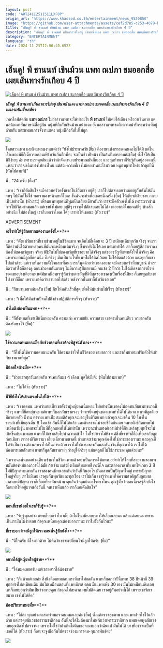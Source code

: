 ```yaml
---
layout: post
code: "ART24112511511LXF0P"
origin_url: "https://www.khaosod.co.th/entertainment/news_9520850"
image: "https://github.com/user-attachments/assets/cef2d785-c253-4079-bfa0-42293b6050a9"
title: "เอ็นดู! พี ชานนท์ เขินม้วน แพท ณปภา ชมออกสื่อ เผยเส้นทางรักเกือบ 4 ปี"
description: "เอ็นดู! พี ชานนท์ เก็บอาการไม่อยู่ เขินหน้าแดง แพท ณปภา ชมออกสื่อ เผยเส้นทางรักเกือบ 4 ปี ทะเลาะกันเรื่องเดียว"
category: "ENTERTAINMENT"
language: "th"
date: 2024-11-25T12:06:40.653Z
---
```


# เอ็นดู! พี ชานนท์ เขินม้วน แพท ณปภา ชมออกสื่อ เผยเส้นทางรักเกือบ 4 ปี

[![เอ็นดู! พี ชานนท์ เขินม้วน แพท ณปภา ชมออกสื่อ เผยเส้นทางรักเกือบ 4 ปี](https://www.khaosod.co.th/wpapp/uploads/2024/11/pat1-1.jpg "เอ็นดู! พี ชานนท์ เขินม้วน แพท ณปภา ชมออกสื่อ เผยเส้นทางรักเกือบ 4 ปี")](https://www.khaosod.co.th/wpapp/uploads/2024/11/pat1-1.jpg)

_**เอ็นดู! พี ชานนท์ เก็บอาการไม่อยู่ เขินหน้าแดง แพท ณปภา ชมออกสื่อ เผยเส้นทางรักเกือบ 4 ปี ทะเลาะกันเรื่องเดียว**_

เวลาไลฟ์สดกับ **แพท ณปภา** ไม่ว่าสาวแพทจะให้ทำอะไร **พี ชานนท์** ไม่เคยโต้เถียง หรือว่าเขินอาย แต่พอต้องมาสัมภาษณ์สื่อคู่กัน หนุ่มพีถึงกับเขินม้วนหน้าแดง ยิ่งพอสาวแพทชมถึงความน่ารักระหว่างที่อยู่ด้วยกัน และแพลนการจังงานแต่ง หนุ่มพีถึงกับไปไม่ถูก

[![](https://www.khaosod.co.th/wpapp/uploads/2024/11/pat7.jpg)](https://www.khaosod.co.th/wpapp/uploads/2024/11/pat7.jpg)

โดยสาวแพท เผยถึงแพลนงานแต่งว่า “ยังไม่ประกาศวัน(ยิ้ม) คืองานแต่งเราสองคนคงไม่ได้มี แต่ในเรื่องของพิธีก็เดี๋ยวรอคอนเฟิร์มวันกันอีกทีค่ะ จะเป็นช่วงปีหน้า เป็นต้นปีมกราคมค่ะ(ยิ้ม) ตั้งใจให้เป็นพิธีง่ายๆ ค่ะ เพราะเราคุยกันแล้วว่าถ้าจัดงานงบประมาณมันก็เยอะ และสุดท้ายเราก็รับรู้กันอยู่สองคนนี่แหละว่าเราจะเดินทางไปทางไหน แต่ด้วยความที่เขาไม่เคยผ่านอะไรมาเลย หนูอายุเท่าไหร่แล้วลูกปีนี้ (หันไปถามพี)”

พี : “24 ครับ (ยิ้ม)”

แพท : “เขาก็ตัดสินใจจะมีครอบครัวครั้งแรกในชีวิตเขา อยู่ดีๆ เราก็ไปตัดจบเลยว่าเธออยู่กับฉันให้มันจบๆ ไปมันก็ไม่ใช่ พอเรามองหน้าเขาก็โอเค งั้นฉันจะทำเพื่อเธอหนึ่งครั้ง (ยิ้ม) ให้เกียรติฝ่ายชาย กลายเป็นอย่างนั้น (หัวเราะ) เพื่อนแพททุกคนก็พูดเป็นเสียงเดียวกันว่า เราจะยึดตัวเองไม่ได้ เพราะเราผ่านการใช้ชีวิตมาหมดแล้ว แต่เขายังไม่เคย อยู่ดีๆ เราจะไปตัดจบเลยไม่ได้ เขาอยากมีโมเมนต์ดีๆ บ้างสักอย่างนึง ไม่ต้องใหญ่ เราก็บอกว่าโอเค ได้ๆ เราทำให้เธอนะ (หัวเราะ)”

ADVERTISEMENT

**อะไรทำให้รู้สึกอยากแต่งงานครั้งนี้****?**

แพท : “ตั้งแต่วันแรกที่เขาเข้ามาอยู่ในชีวิตแพท จนอีกไม่กี่เดือนจะ 3 ปี เหมือนเดิมทุกวันจริงๆ จนเราก็คิดว่ามันได้ด้วยเหรอคนที่มันจะเหมือนเดิมจริงๆ ซึ่งเรายังไม่ได้เลย แต่เขาทำได้ เราก็เลยรู้สึกว่าเราคงต้องให้ของขวัญเขา จริงๆ พิธีมันไม่ใช่ของขวัญที่เขาอยากได้จริงๆ แต่ของขวัญที่แพทตั้งใจให้จริงๆ คือแพทจะยอมมีลูกอีกคนนึง ซึ่งจริงๆ มันเป็นอะไรที่แพทไม่ได้คิดไว้เลย ไม่ได้คิดแล้วด้วย และคุยกับเขาไปแล้วด้วย แต่เราเห็นความตั้งใจและเพื่อนๆ เราก็พูดด้วยว่าเขาคงอยากจะมีครอบครัวที่สมบูรณ์ ถ้าเราคิดว่าทำได้ก็ลองดู ตอนช่วงคบกันแรกๆ ไม่มีความรู้สึกอยากมี จนเข้า 2 ปีกว่า ไม่ได้เกิดจากการบิ้วท์ของเขาอย่างเดียวนะ แต่มันเหมือนเรารู้สึกว่าของขวัญที่ดีที่สุดของเขาคงเป็นเรื่องนี้สินะ ก็เลยพูดกับเขาไป เขาก็ช็อก เพราะเขาคิดว่าเราบอกไปแล้ว หลังจากนั้นเขาก็นับวันรอเลย”

พี : “กินยานอนหลับครับ (ยิ้ม) กินให้หลับเร็วที่สุด เพื่อให้มันผ่านไปเร็วๆ (หัวเราะ)”

แพท : “เพื่อให้มันข้ามปีจนไปถึงช่วงปฎิบัติการเร็วๆ (หัวเราะ)”

**ทำไมถึงต้องเป็นแพท****?**

พี : “ก็ทั้งหมดที่เขาเป็นนี่แหละครับ ความเก่ง ความขยัน ความสวย เขาครบในคนเดียว หายากครับ ต้องรักษาไว้ (ยิ้ม)”

[![](https://www.khaosod.co.th/wpapp/uploads/2024/11/pat3-1.jpg)](https://www.khaosod.co.th/wpapp/uploads/2024/11/pat3-1.jpg)

**ใช้ความอดทนเยอะมั้ย กับช่วงตอนที่เราต้องพิสูจน์ตัวเอง****?**

พี : “ก็ไม่ได้ใช้ความอดทนนะครับ ใช้ความเข้าใจในชีวิตของเขามากกว่า และเราก็พยายามปรับตัวให้เข้ากับเขามากที่สุด”

**มีน้อยใจบ้างมั้ย****?**

พี : “ช่วงแรกทุกวันเลยครับ จนคบกันมา 4 เดือน พูดได้มั้ยจ๊ะ (หันไปถามแพท)”

แพท : “ไม่ได้จ๊ะ (หัวเราะ)”

**มีวิธียังไงให้ผ่านตรงนั้นไปได้****?**

แพท : “เขาอดทน แพทว่ามายเซ็ทเขาตั้งว่าผู้หญิงคนนี้แหละ ไม่อย่างนั้นเขาคงไม่อดทนกับแพทขนาดนี้ จริงๆ แพทก็ยืดหยุ่นนะ แต่แพทก็บอกกับเขาตรงๆ ว่าการยืดหยุ่นของแพททำได้ไม่ได้มาก แพทมีลูกด้วย มีครอบครัว มีงาน ตารางแพทเป๊ะ สมมติถ้าคุณจะมาอยู่ในชีวิตแพท แล้วคุณจะมาตื่น 10 โมงในระหว่างที่เมียคุณตื่น 6 โมงเช้า อันนี้ก็ไม่ได้แล้ว และถ้าเราจะไม่จอยชีวิตกันเลย หมายถึงชีวิตแพทไม่เหมือนวัยรุ่น แพทจะไปในที่ที่ลูกแพทไปได้เท่านั้น เพราะฉะนั้นแฮงค์เอาท์ปาร์ตี้กินเหล้าสูบบุหรี่จะไม่เกิดขึ้นกับแพทเลย แพทก็ให้เขากลับไปทำความเข้าใจ ไม่ใช่ว่าเราไม่หึง แต่สิ่งที่เราทำก็คือเพื่อเรากับลูก ก่อนมีเขา เราวางชีวิตเรามา เลี้ยงเดี่ยวมาขนาดนี้ ถ้าเขาจะเข้ามาคุณต้องไม่ใช่ภาระของเรานะ และคุณก็ไม่จำเป็นว่าจะต้องเอาเราไปเป็นภาระด้วย เราไม่ใช่ภาระของกันและกัน เงินที่คุณหาได้ เราไม่ได้ต้องการเลยสักบาท แพทก็พูดกับเขาตรงๆ ว่าอยู่ได้จริงๆ แม้แต่ลูกก็ไม่ใช่ภาระของคุณด้วยนะ”

“เพราะฉะนั้นขออย่างเดียวเข้ามาในชีวิตแพทแล้วอย่าเป็นภาระให้แพท อย่าทำให้โลกที่สวยงามของแพทมันต้องหม่นลงกว่านี้ได้มั้ย ถ้าเข้ามาแล้วยิ่งเติมเต็มแพทยิ่งจะดีใจ และตลอดเวลาที่แพทให้เวลา 3 ปี ไม่มีปัญหาทะเลาะกัน เราสองคนมีทะเลาะกันว่าวันนี้กินอะไร มันกลายเป็นปัญหาใหญ่ เพราะปัญหาใหญ่จริงๆ เราไม่มีเลย เราคุยกันทุกวันและทุกเรื่อง เราไม่เก็บ เขารู้ว่าแพทให้ความสำคัญกับลูกมาก เวลาเขามีปัญหา เราก็เลือกที่จะหันหน้ามาคุยกันว่าคุณติดอะไรตรงไหน คุณรู้มั้ยว่าตอนนี้เรสรู้สึกยังไง ก็เลยทำให้อยู่มาจนถึงวันนี้ จนเราเห็นแล้ว เราก็เลยตัดสินใจ”

[![](https://www.khaosod.co.th/wpapp/uploads/2024/11/pat4.jpg)](https://www.khaosod.co.th/wpapp/uploads/2024/11/pat4.jpg)

**ตอนที่เขาน้อยใจเราก็รับรู้****?**

แพท : “รับรู้ทุกอย่าง แพทก็บอกว่าไหวมั้ย ถ้าไม่ไหวมีหลายทางให้เลือกเลยนะ แล้วแต่เลยนะ เพราะเป็นเรามันไม่ง่ายเลย ถ้าคุณเหนื่อยคุณต้องบอกเรานะ เราไม่รั้งกันไว้นะ”

**ที่เขาบอกว่าจะมีลูกให้เรา ตอนนั้นรู้สึกยังไง****?**

พี : “ดีใจครับ ดีใจมากด้วย ไม่คิดว่าเขาจะเปลี่ยนใจมีลูกให้ครับ (ยิ้ม)”

[![](https://www.khaosod.co.th/wpapp/uploads/2024/11/pat5.jpg)](https://www.khaosod.co.th/wpapp/uploads/2024/11/pat5.jpg)

**อยากได้ผู้หญิงหรือผู้ชาย****?**

พี : “ได้หมดเลยครับ แต่เรสอยากได้น้องชาย”

แพท : “ก็แล้วแต่เลยค่ะ สิ่งนึงคือแพทชอบตรงที่เขาไม่กดดัน แพทก็บอกว่าปีนี้แพท 38 ปีหน้าก็ 39 ทุกอย่างไม่เหมือนเดิม มันไม่เหมือนตอนที่แพทมีเรส ตอนนั้นแพทเพิ่ง 30 เอง มันไม่เหมือนเดิมเลย เขาก็เลยบอกว่ามันเป็นร่างกายคุณ ถ้าคุณไม่สะดวก ผมไม่ติดเลย เราอยู่กันอย่างนี้ได้ เพราะเขารักเรสมาก เขาไม่ได้ติด”

**ต้องปรึกษาหมอมั้ย****?**

แพท : “ใช่ค่ะ ทุกอย่างจะสตาร์ทมกราคมหมดเลยค่ะ (ยิ้ม) ตั้งแต่ตรวจสุขภาพ และแพทฝากไข่ไว้แล้วด้วย แต่เราคุยกันว่าขอธรรมชาติก่อน อันนี้จะได้ไม่ต้องมาโทษกันว่าเพราะเรามียาก แพทเคยพูดกับเขาเลยคุณต้องไปตรวจนะ เพราะไม่ใช่ว่าถ้าเกิดไม่ติดเธอจะมาบอกว่าฉันแก่ มันไม่ได้ บางทีอาจจะเป็นที่เธอก็ได้ (หัวเราะ) ก็เลยจะจูงมือกันไปตรวจช่วงมกราคม-กุมภาพันธ์ค่ะ”

[![](https://www.khaosod.co.th/wpapp/uploads/2024/11/pat6.jpg)](https://www.khaosod.co.th/wpapp/uploads/2024/11/pat6.jpg)